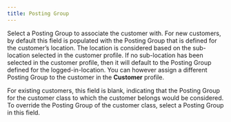 ```yaml
---
title: Posting Group
---
```



Select a Posting Group to associate the customer with. For new customers,  by default this field is populated with the Posting Group that is defined  for the customer’s location. The location is considered based on the sub-location  selected in the customer profile. If no sub-location has been selected  in the customer profile, then it will default to the Posting Group defined  for the logged-in-location. You can however assign a different Posting  Group to the customer in the **Customer**  profile.


For existing customers, this field is blank, indicating that the Posting  Group for the customer class to which the customer belongs would be considered.  To override the Posting Group of the customer class, select a Posting  Group in this field.
